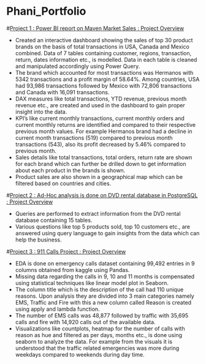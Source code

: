 # Phani_Portfolio

#[Project 1 : Power BI report on Maven Market Sales : Project Overview](https://github.com/Phanikrishna172/Phani_Portfolio/blob/main/Maven_market_Report.pbix)
- Created an interactive dashboard showing the sales of top 30 product brands on the basis of total transactions in USA, Canada and Mexico combined. Data of 7 tables containing customer, regions, transaction, return, dates information etc., is modelled. Data in each table is cleaned and manipulated accordingly using Power Query.
- The brand which accounted for most transactions was Hermanos with 5342 transactions and a profit margin of 58.64%. Among countries, USA had 93,986 transactions followed by Mexico with 72,806 transactions and Canada with 16,091 transactions.
- DAX measures like total transactions, YTD revenue, previous month revenue etc., are created and used in the dashboard to gain proper insight into the data.
-	KPI’s like current monthly transactions, current monthly orders and current monthly returns are identified and compared to their respective previous month values.  For example Hermanos brand had a decline in current month transactions (519) compared to previous month transactions (543), also its profit decreased by 5.46% compared to previous month.
- Sales details like total transactions, total orders, return rate are shown for each brand which can further be drilled down to get information about each product in the brands is shown.
- Product sales are also shown in a geographical map which can be filtered based on countries and cities.



#[Project 2 : Ad-Hoc analysis is done on DVD rental database in PostgreSQL : Project Overview](https://github.com/Phanikrishna172/Phani_Portfolio/blob/main/sqlportfolio1.sql)
- Queries are performed to extract information from the DVD rental database containing 15 tables.
-	Various questions like top 5 products sold, top 10 customers etc., are answered using query language to gain insights from the data which can help the business.



#[Project 3 : 911 Calls Project : Project Overview](https://github.com/Phanikrishna172/Phani_Portfolio/blob/main/911%20Calls%20Project.ipynb)
-	EDA is done on emergency calls dataset containing 99,492 entries in 9 columns obtained from kaggle using Pandas.
- Missing data regarding the calls in 9, 10 and 11 months is compensated using statistical techniques like linear model plot in Seaborn.
-	The column title which is the description of the call had 110 unique reasons. Upon analysis they are divided into 3 main categories namely EMS, Traffic and Fire with this a new column called Reason is created using apply and lambda function.
-	The number of EMS calls was 48,877 followed by traffic with 35,695 calls and fire with 14,920 calls out of the available data.
-	Visualizations like countplots, heatmap for the number of calls with reason as hue and filtered as per days, months etc., is done using seaborn to analyze the data. For example from the visuals it is understood that the traffic related emergencies was more during weekdays compared to weekends during day time. 

